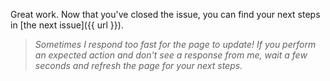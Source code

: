 Great work. Now that you've closed the issue, you can find your next steps in [the next issue]({{ url }}). 

> _Sometimes I respond too fast for the page to update! If you perform an expected action and don't see a response from me, wait a few seconds and refresh the page for your next steps._
